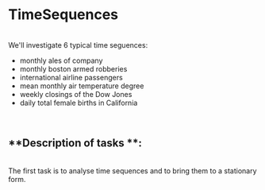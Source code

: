 # TimeSequences

<br>We'll investigate 6 typical time seguences:
- monthly ales of company
- monthly boston armed robberies
- international airline passengers
- mean monthly air temperature degree
- weekly closings of the Dow Jones
- daily total female births in California
<br>


## **Description of tasks **: 
<br>The first task is to analyse time sequences and to bring them to a stationary form.

<br>